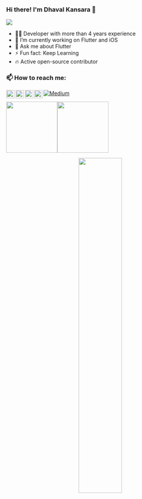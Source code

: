 ### Hi there! I'm Dhaval Kansara 👋

![](https://komarev.com/ghpvc/?username=DhavalRKansara&color=blue&style=flat)

- 👩‍💻 Developer with more than 4 years experience
- 🔭 I’m currently working on Flutter and iOS
- 💬 Ask me about Flutter
- ⚡  Fun fact: Keep Learning
- 🔥 Active open-source contributor 


### 📫 How to reach me:

<a href="https://github.com/DhavalRKansara">
  <img align="left" alt="DhavalRKansara| Github" width="22px" src="https://raw.githubusercontent.com/peterthehan/peterthehan/master/assets/github.svg" />
</a>
<a href="https://twitter.com/dk__is__here">
  <img align="left" alt="Dhaval Kansara | Twitter" width="22px" src="https://raw.githubusercontent.com/peterthehan/peterthehan/master/assets/twitter.svg" />
</a>
<a href="https://www.linkedin.com/in/dhaval-kansara-dk/">
  <img align="left" alt="Dhaval Kansara's LinkedIN" width="22px" src="https://raw.githubusercontent.com/peterthehan/peterthehan/master/assets/linkedin.svg" />
</a>
<a href="https://stackoverflow.com/users/11724588/dhaval-kansara">
  <img align="left" alt="Dhaval Kansara's StackOverflow" width="22px" src="https://upload.wikimedia.org/wikipedia/commons/e/ef/Stack_Overflow_icon.svg" />
</a>

<p><a href="https://medium.com/@dhavalkansara51" target="_blank"><img alt="Medium" src="https://img.shields.io/badge/medium-%2312100E.svg?&style=for-the-badge&logo=medium&logoColor=white" /></a>
</p>

<img height="137px" src="https://github-readme-stats.vercel.app/api?username=DhavalRKansara&hide_title=true&hide_border=true&show_icons=true&include_all_commits=true&count_private=true&line_height=21&text_color=000&icon_color=000&bg_color=0,ea6161,ffc64d,fffc4d,52fa5a&theme=graywhite" /><!-- wi*quL3fcV --><img height="137px" src="https://github-readme-stats.vercel.app/api/top-langs/?username=DhavalRKansara&hide=html&hide_title=true&hide_border=true&layout=compact&langs_count=6&exclude_repo=comp426,Redventures-Movie-Quotes&text_color=000&icon_color=fff&bg_color=0,52fa5a,4dfcff,c64dff&theme=graywhite" />

<p align="center">
  <a href="https://github.com/DhavalRKansara"><span>
    <img width="48%" src="https://github-readme-streak-stats.herokuapp.com/?user=DhavalRKansara&theme=radical" />
    </span></a>
</p>
</div>
